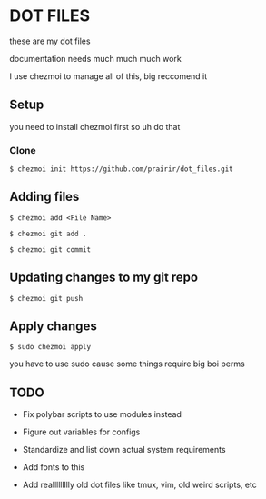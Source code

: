 # DOT FILES

these are my dot files

documentation needs much much much work

I use chezmoi to manage all of this, big reccomend it

## Setup

you need to install chezmoi first so uh do that

### Clone

```
$ chezmoi init https://github.com/prairir/dot_files.git
```

## Adding files

```
$ chezmoi add <File Name>

$ chezmoi git add .

$ chezmoi git commit
```

## Updating changes to my git repo

```
$ chezmoi git push
```

## Apply changes

```
$ sudo chezmoi apply
```

you have to use sudo cause some things require big boi perms


## TODO

* Fix polybar scripts to use modules instead

* Figure out variables for configs

* Standardize and list down actual system requirements

* Add fonts to this

* Add reallllllllly old dot files like tmux, vim, old weird scripts, etc
